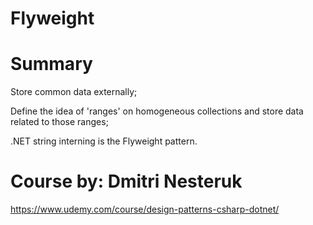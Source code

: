 # Flyweight
# Summary
Store common data externally;

Define the idea of 'ranges' on homogeneous collections and store data related to those ranges;

.NET string interning is the Flyweight pattern.


# Course by: Dmitri Nesteruk
https://www.udemy.com/course/design-patterns-csharp-dotnet/
